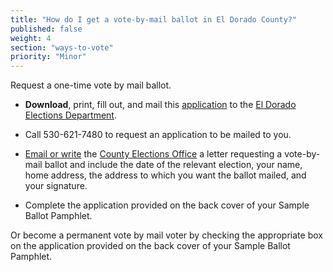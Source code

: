```yaml
---
title: "How do I get a vote-by-mail ballot in El Dorado County?"
published: false
weight: 4
section: "ways-to-vote"
priority: "Minor"
---
```


Request a one-time vote by mail ballot.  

- **Download**, print, fill out, and mail this [application](http://elections.cdn.sos.ca.gov/vote-by-mail/pdf/vote-by-mail-application.pdf) to the [El Dorado Elections Department](https://www.edcgov.us/Government/Elections).  

- Call 530-621-7480 to request an application to be mailed to you.  

- [Email or write](https://www.edcgov.us/Government/Elections) the [County Elections Office](#section-election-office-contact) a letter requesting a vote-by-mail ballot and include the date of the relevant election, your name, home address, the address to which you want the ballot mailed, and your signature.  

- Complete the application provided on the back cover of your Sample Ballot Pamphlet.  

Or become a permanent vote by mail voter by checking the appropriate box on the application provided on the back cover of your Sample Ballot Pamphlet.  
